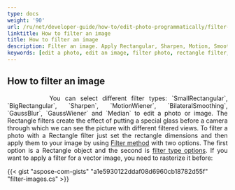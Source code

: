 ```yaml
---
type: docs
weight: '90'
url: /ru/net/developer-guide/how-to/edit-photo-programmatically/filter-image
linktitle: How to filter an image
title: How to filter an image
description: Filter an image. Apply Rectangular, Sharpen, Motion, Smoothing, Blur, and Median filters.
keywords: [edit a photo, edit an image, filter photo, rectangle filter, sharpen filter, Gauss blur]
---
```


## How to filter an image

<p align='justify'>
&nbsp;&nbsp;&nbsp;&nbsp;&nbsp;&nbsp;&nbsp;&nbsp;
You can select different filter types: `SmallRectangular`, `BigRectangular`, `Sharpen`, `MotionWiener`, `BilateralSmoothing`, `GaussBlur`, `GaussWiener` and `Median` to edit a photo or image. The Rectangle filters create the effect of putting a special glass before a camera through which we can see the picture with different filtered views. To filter a photo with a Rectangle filter just set the rectangle dimensions and then apply them to your image by using <a href="https://reference.aspose.com/imaging/ru/net/aspose.imaging/rasterimage/filter/">Filter method</a> with two options. The first option is a Rectangle object and the second is <a href="https://reference.aspose.com/imaging/ru/net/aspose.imaging.imagefilters.filteroptions/">filter type options</a>. If you want to apply a filter for a vector image, you need to rasterize it before:
</p>

{{< gist "aspose-com-gists" "a1e5930122ddaf08d6960cb18782d55f" "filter-images.cs" >}}
